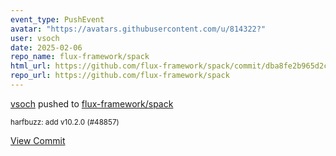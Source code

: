 ```yaml
---
event_type: PushEvent
avatar: "https://avatars.githubusercontent.com/u/814322?"
user: vsoch
date: 2025-02-06
repo_name: flux-framework/spack
html_url: https://github.com/flux-framework/spack/commit/dba8fe2b965d2cfd349ace140d059ba0fdb2ba39
repo_url: https://github.com/flux-framework/spack
---
```


<a href='https://github.com/vsoch' target='_blank'>vsoch</a> pushed to <a href='https://github.com/flux-framework/spack' target='_blank'>flux-framework/spack</a>

<small>harfbuzz: add v10.2.0 (#48857)</small>

<a href='https://github.com/flux-framework/spack/commit/dba8fe2b965d2cfd349ace140d059ba0fdb2ba39' target='_blank'>View Commit</a>